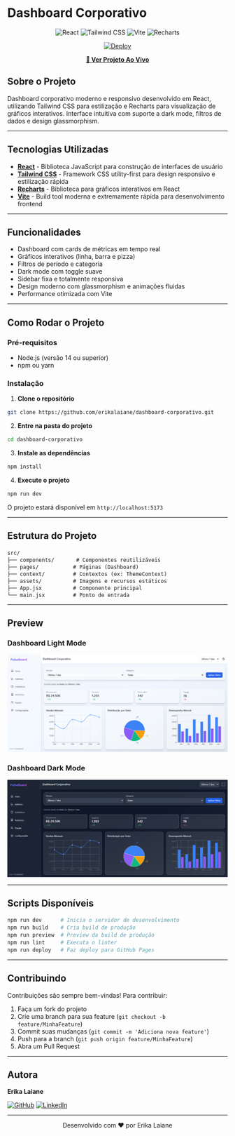 # Dashboard Corporativo

<div align="center">

![React](https://img.shields.io/badge/React-20232A?style=for-the-badge&logo=react&logoColor=61DAFB)
![Tailwind CSS](https://img.shields.io/badge/Tailwind_CSS-38B2AC?style=for-the-badge&logo=tailwind-css&logoColor=white)
![Vite](https://img.shields.io/badge/Vite-646CFF?style=for-the-badge&logo=vite&logoColor=white)
![Recharts](https://img.shields.io/badge/Recharts-FF6B6B?style=for-the-badge&logo=chart.js&logoColor=white)

[![Deploy](https://img.shields.io/badge/Deploy-GitHub%20Pages-success?style=for-the-badge&logo=github)](https://erikalaiane.github.io/dashboard-corporativo/)

[**🚀 Ver Projeto Ao Vivo**](https://erikalaiane.github.io/dashboard-corporativo/)

</div>

## Sobre o Projeto

Dashboard corporativo moderno e responsivo desenvolvido em React, utilizando Tailwind CSS para estilização e Recharts para visualização de gráficos interativos. Interface intuitiva com suporte a dark mode, filtros de dados e design glassmorphism.

---

## Tecnologias Utilizadas

- **[React](https://react.dev/)** - Biblioteca JavaScript para construção de interfaces de usuário
- **[Tailwind CSS](https://tailwindcss.com/)** - Framework CSS utility-first para design responsivo e estilização rápida
- **[Recharts](https://recharts.org/)** - Biblioteca para gráficos interativos em React
- **[Vite](https://vitejs.dev/)** - Build tool moderna e extremamente rápida para desenvolvimento frontend

---

## Funcionalidades

- Dashboard com cards de métricas em tempo real
- Gráficos interativos (linha, barra e pizza)
- Filtros de período e categoria
- Dark mode com toggle suave
- Sidebar fixa e totalmente responsiva
- Design moderno com glassmorphism e animações fluidas
- Performance otimizada com Vite

---

## Como Rodar o Projeto

### Pré-requisitos

- Node.js (versão 14 ou superior)
- npm ou yarn

### Instalação

1. **Clone o repositório**

```bash
git clone https://github.com/erikalaiane/dashboard-corporativo.git
```

2. **Entre na pasta do projeto**

```bash
cd dashboard-corporativo
```

3. **Instale as dependências**

```bash
npm install
```

4. **Execute o projeto**

```bash
npm run dev
```

O projeto estará disponível em `http://localhost:5173`

---

## Estrutura do Projeto

```
src/
├── components/       # Componentes reutilizáveis
├── pages/           # Páginas (Dashboard)
├── context/         # Contextos (ex: ThemeContext)
├── assets/          # Imagens e recursos estáticos
├── App.jsx          # Componente principal
└── main.jsx         # Ponto de entrada
```

---

## Preview

### Dashboard Light Mode
![Dashboard Light Mode](./images/light.png)

### Dashboard Dark Mode
![Dashboard Dark Mode](./images/dark.png)

---

## Scripts Disponíveis

```bash
npm run dev      # Inicia o servidor de desenvolvimento
npm run build    # Cria build de produção
npm run preview  # Preview da build de produção
npm run lint     # Executa o linter
npm run deploy   # Faz deploy para GitHub Pages
```

---

## Contribuindo

Contribuições são sempre bem-vindas! Para contribuir:

1. Faça um fork do projeto
2. Crie uma branch para sua feature (`git checkout -b feature/MinhaFeature`)
3. Commit suas mudanças (`git commit -m 'Adiciona nova feature'`)
4. Push para a branch (`git push origin feature/MinhaFeature`)
5. Abra um Pull Request

---

## Autora

**Erika Laiane**

[![GitHub](https://img.shields.io/badge/GitHub-100000?style=for-the-badge&logo=github&logoColor=white)](https://github.com/erikalaiane)
[![LinkedIn](https://img.shields.io/badge/LinkedIn-0077B5?style=for-the-badge&logo=linkedin&logoColor=white)](https://www.linkedin.com/in/erika-laiane-azevedo)

---

<div align="center">

Desenvolvido com ❤️ por Erika Laiane

</div>